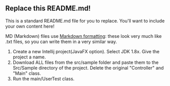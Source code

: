 ## Replace this README.md!

This is a standard README.md file for you to replace. You'll want to include your own content here!

MD (Markdown) files use [Markdown formatting](https://guides.github.com/features/mastering-markdown/): 
these look very much like .txt files, so you can write them in a very similar way.

1. Create a new Intellij project(JavaFX option). Select JDK 1.8x. Give the project a name.
2. Download ALL files from the src/sample folder and paste them to the Src/Sample directory of the project. Delete the original "Controller" and "Main" class.
3. Run the main/UserTest class.
